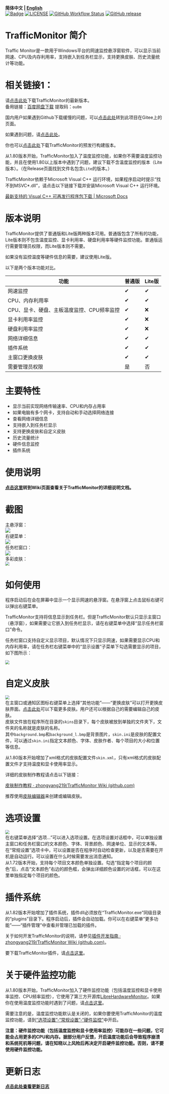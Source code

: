 **简体中文 | [English](./README_en-us.md)**<br>
[![Badge](https://img.shields.io/badge/link-996.icu-%23FF4D5B.svg?style=flat-square)](https://996.icu/#/en_US)
[![LICENSE](https://img.shields.io/badge/license-Anti%20996-blue.svg?style=flat-square)](https://github.com/996icu/996.ICU/blob/master/LICENSE)
[![GitHub Workflow Status](https://img.shields.io/github/workflow/status/zhongyang219/TrafficMonitor/Release%20CI?label=Release%20CI&logo=github&style=flat-square)](https://github.com/zhongyang219/TrafficMonitor/actions?query=workflow:"Release+CI")
[![GitHub release](https://img.shields.io/github/release/zhongyang219/TrafficMonitor.svg?style=flat-square)](https://github.com/zhongyang219/TrafficMonitor/releases/latest)

# TrafficMonitor 简介
Traffic Monitor是一款用于Windows平台的网速监控悬浮窗软件，可以显示当前网速、CPU及内存利用率，支持嵌入到任务栏显示，支持更换皮肤、历史流量统计等功能。

# 相关链接1：

请[点击此处](https://github.com/zhongyang219/TrafficMonitor/releases/latest)下载TrafficMonitor的最新版本。<br>
备用链接：[百度网盘下载](https://pan.baidu.com/s/15PMt7s-ASpyDwtS__4cUhg) 提取码：`ou0m`<br>

国内用户如果遇到Github下载缓慢的问题，可以[点击此处](https://gitee.com/zhongyang219/TrafficMonitor)转到此项目在Gitee上的页面。

如果遇到问题，请[点击此处](./Help.md)。<br>

你也可以[点击此处](https://github.com/zhongyang219/TrafficMonitor/actions?query=workflow:"Release+CI")下载TrafficMonitor的预发行构建版本。

从1.80版本开始，TrafficMonitor加入了温度监控功能，如果你不需要温度监控功能，并且在使用1.80以上版本中遇到了问题，建议下载不含温度监控的版本（Lite版本）。（在Release页面找到文件名包含`Lite`的版本。）

TrafficMonitor依赖于Microsoft Visual C++ 运行环境，如果程序启动时提示“找不到MSVC*.dll”，请点击以下链接下载并安装Microsoft Visual C++ 运行环境。

[最新支持的 Visual C++ 可再发行程序包下载 | Microsoft Docs](https://docs.microsoft.com/zh-CN/cpp/windows/latest-supported-vc-redist?view=msvc-170)

# 版本说明

TrafficMonitor提供了普通版和Lite版两种版本可用。普通版包含了所有的功能，Lite版本则不包含温度监控、显卡利用率、硬盘利用率等硬件监控功能。普通版运行需要管理员权限，而Lite版本则不需要。

如果没有监控温度等硬件信息的需要，建议使用Lite版。

以下是两个版本功能对比。

| 功能                          | 普通版 | Lite版 |
| ----------------------------- | ------ | ------ |
| 网速监控                      | ✔      | ✔      |
| CPU、内存利用率          | ✔      | ✔      |
| CPU、显卡、硬盘、主板温度监控、CPU频率监控  | ✔      | ❌      |
| 显卡利用率监控                | ✔      | ❌      |
| 硬盘利用率监控                | ✔      | ❌      |
| 网络详细信息                  | ✔      | ✔      |
| 插件系统                      | ✔      | ✔      |
| 主窗口更换皮肤                | ✔      | ✔      |
| 需要管理员权限                | 是     | 否     |

# 主要特性

* 显示当前实现网络传输速率、CPU和内存占用率
* 如果电脑有多个网卡，支持自动和手动选择网络连接
* 查看网络详细信息
* 支持嵌入到任务栏显示
* 支持更换皮肤和自定义皮肤
* 历史流量统计
* 硬件信息监控
* 插件系统
# 使用说明

**[点击这里](https://github.com/zhongyang219/TrafficMonitor/wiki)转到Wiki页面查看关于TrafficMonitor的详细说明文档。**

# 截图

主悬浮窗：<br>
![](./Screenshots/main1.png)<br>
右键菜单：<br>
![](./Screenshots/main.png)<br>
任务栏窗口：<br>
![](./Screenshots/taskbar.PNG)<br>
多彩皮肤：<br>
<img src="./Screenshots/skins.PNG" style="zoom:80%;" /><br>

# 如何使用
程序启动后在会在屏幕中显示一个显示网速的悬浮窗。在悬浮窗上点击鼠标右键可以弹出右键菜单。

TrafficMonitor支持将信息显示到任务栏。但是TrafficMonitor默认只显示主窗口（悬浮窗），如果需要让它嵌入到任务栏显示，请在右键菜单中选择“显示任务栏窗口”命令。

任务栏窗口支持自定义显示项目，默认情况下只显示网速，如果需要显示CPU和内存利用率，请在任务栏右键菜单中的“显示设置”子菜单下勾选需要显示的项目，如下图所示：

<img src="./Screenshots/taskbar_item_settings.png" style="zoom:80%;" />

# 自定义皮肤
<img src="./Screenshots/selecte_skin.png" style="zoom:80%;" /><br>
在主窗口或通知区图标右键菜单上选择“其他功能”——“更换皮肤”可以打开更换皮肤界面。[点击此处](https://github.com/zhongyang219/TrafficMonitorSkin/blob/master/皮肤下载.md)可以下载更多皮肤。用户还可以根据自己的需要编辑自己的皮肤。<br>
皮肤文件放在程序所在目录的`skins`目录下，每个皮肤被放到单独的文件夹下，文件夹的名称就是皮肤的名称。<br>
其中`background.bmp`和`background_l.bmp`是背景图片，`skin.ini`是皮肤的配置文件，可以通过`skin.ini`指定文本颜色、字体、皮肤作者、每个项目的大小和位置等信息。<br>

从1.80版本开始增加了xml格式的皮肤配置文件`skin.xml`，只有xml格式的皮肤配置文件才支持温度和显卡使用率显示。

详细的皮肤制作教程请点击以下链接：

[皮肤制作教程 · zhongyang219/TrafficMonitor Wiki (github.com)](https://github.com/zhongyang219/TrafficMonitor/wiki/皮肤制作教程)

推荐使用[皮肤编辑器](https://github.com/zhongyang219/TrafficMonitorSkinEditor/releases)来创建或编辑皮肤。<br>

# 选项设置
<img src="./Screenshots/option.jpg" style="zoom:80%;" /><br>
在右键菜单选择“选项...”可以进入选项设置。在选项设置对话框中，可以单独设置主窗口和任务栏窗口的文本颜色、字体、背景颜色、网速单位、显示的文本等。<br>
在“常规设置”选项卡中，可以设置是否在程序时自动检查更新，以及是否需要在开机是自动运行。可以设置在什么时候需要发出消息通知。<br>
从1.72版本开始，支持每个项目文本颜色单独设置。勾选“指定每个项目的颜色”后，点击“文本颜色”右边的颜色框，会弹出详细颜色设置的对话框，可以在这里单独指定每个项目的颜色。<br>

# 插件系统

从1.82版本开始增加了插件系统，插件dll必须放在“TrafficMonitor.exe”同级目录的“plugins”目录下。程序启动后，插件会自动加载。你可以在右键菜单“更多功能”——“插件管理”中查看并管理已加载的插件。

关于如何开发TrafficMonitor的说明，请参见[插件开发指南 · zhongyang219/TrafficMonitor Wiki (github.com)](https://github.com/zhongyang219/TrafficMonitor/wiki/插件开发指南)。

要下载TrafficMonitor插件，请[点击这里](https://github.com/zhongyang219/TrafficMonitorPlugins/blob/main/download/plugin_download.md)。

# 关于硬件监控功能

从1.80版本开始，TrafficMonitor加入了硬件监控功能（包括温度监控和显卡使用率监控、CPU频率监控），它使用了第三方开源库[LibreHardwareMonitor](https://github.com/LibreHardwareMonitor/LibreHardwareMonitor)。如果你在使用温度监控功能时遇到了问题，请[点击这里](./Help.md#13-关于trafficmonitor温度监控的问题)。

需要注意的是，温度监控功能默认是关闭的，如果你要使用TrafficMonitor的温度监控功能，请到[“选项设置”-“常规设置”-“硬件监控”](https://github.com/zhongyang219/TrafficMonitor/wiki/选项设置#硬件监控)中开启。

**注意：硬件监控功能（包括温度监控和显卡使用率监控）可能存在一些问题，它可能会占用更多的CPU和内存。据部分用户反馈，开启温度功能后会导致程序崩溃和系统死机等问题，请在知晓以上风险后再决定开启硬件监控功能。否则，请不要使用硬件监控功能。**

# 更新日志

**[点击此处查看更新日志](./UpdateLog/update_log.md)**
